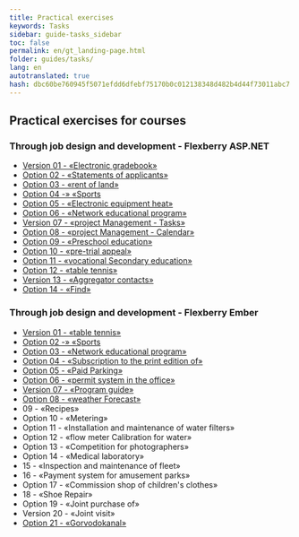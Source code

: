 ```yaml
--- 
title: Practical exercises 
keywords: Tasks 
sidebar: guide-tasks_sidebar 
toc: false 
permalink: en/gt_landing-page.html 
folder: guides/tasks/ 
lang: en 
autotranslated: true 
hash: dbc60be760945f5071efdd6dfebf75170b0c012138348d482b4d44f73011abc7 
--- 
```


## Practical exercises for courses 

### Through job design and development - Flexberry ASP.NET 

* [Version 01 - «Electronic gradebook»](gt_full-stack-task-case-01.html) 
* [Option 02 - «Statements of applicants»](gt_full-stack-task-case-02.html) 
* [Option 03 - «rent of land»](gt_full-stack-task-case-03.html) 
* [Option 04 -» «Sports](gt_full-stack-task-case-04.html) 
* [Option 05 - «Electronic equipment heat»](gt_full-stack-task-case-05.html) 
* [Option 06 - «Network educational program»](gt_full-stack-task-case-06.html) 
* [Version 07 - «project Management - Tasks»](gt_full-stack-task-case-07.html) 
* [Option 08 - «project Management - Calendar»](gt_full-stack-task-case-08.html) 
* [Option 09 - «Preschool education»](gt_full-stack-task-case-09.html) 
* [Option 10 - «pre-trial appeal»](gt_full-stack-task-case-10.html) 
* [Option 11 - «vocational Secondary education»](gt_full-stack-task-case-11.html) 
* [Option 12 - «table tennis»](gt_full-stack-task-case-12.html) 
* [Version 13 - «Aggregator contacts»](gt_full-stack-task-case-13.html) 
* [Option 14 - «Find»](gt_full-stack-task-case-14.html) 

### Through job design and development - Flexberry Ember 

* [Version 01 - «table tennis»](gt_flexberry-ember-case-01.html) 
* [Option 02 -» «Sports](gt_flexberry-ember-case-02.html) 
* [Option 03 - «Network educational program»](gt_flexberry-ember-case-03.html) 
* [Option 04 - «Subscription to the print edition of»](gt_flexberry-ember-case-04.html) 
* [Option 05 - «Paid Parking»](gt_flexberry-ember-case-05.html) 
* [Option 06 - «permit system in the office»](gt_flexberry-ember-case-06.html) 
* [Version 07 - «Program guide»](gt_flexberry-ember-case-07.html) 
* [Option 08 - «weather Forecast»](gt_flexberry-ember-case-08.html) 
* 09 - «Recipes» 
* Option 10 - «Metering» 
* Option 11 - «Installation and maintenance of water filters» 
* Option 12 - «flow meter Calibration for water» 
* Option 13 - «Competition for photographers» 
* Option 14 - «Medical laboratory» 
* 15 - «Inspection and maintenance of fleet» 
* 16 - «Payment system for amusement parks» 
* Option 17 - «Commission shop of children's clothes» 
* 18 - «Shoe Repair» 
* Option 19 - «Joint purchase of» 
* Version 20 - «Joint visit» 
* [Option 21 - «Gorvodokanal»](gt_flexberry-ember-case-21.html) 



